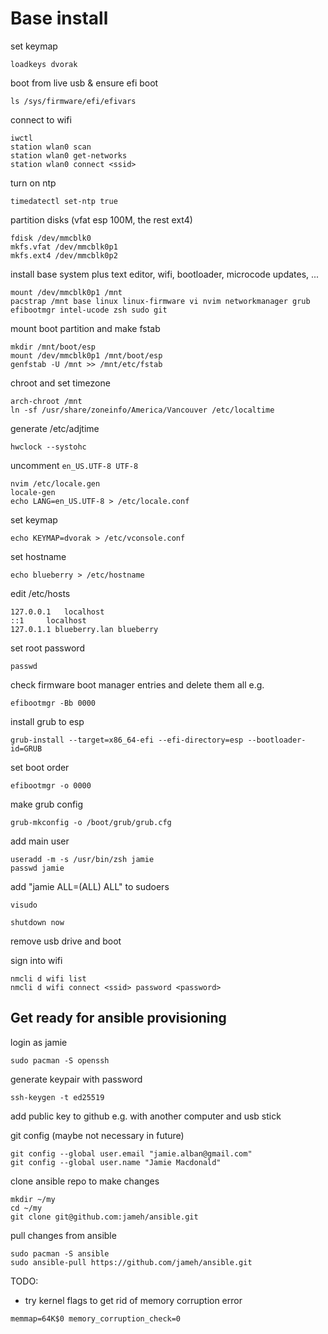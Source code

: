 # Base install

set keymap

```
loadkeys dvorak
```

boot from live usb & ensure efi boot

```
ls /sys/firmware/efi/efivars
```

connect to wifi

```
iwctl
station wlan0 scan
station wlan0 get-networks
station wlan0 connect <ssid>
```

turn on ntp

```
timedatectl set-ntp true
```

partition disks (vfat esp 100M, the rest ext4)

```
fdisk /dev/mmcblk0
mkfs.vfat /dev/mmcblk0p1
mkfs.ext4 /dev/mmcblk0p2
```

install base system plus text editor, wifi, bootloader, microcode updates, ...

```
mount /dev/mmcblk0p1 /mnt
pacstrap /mnt base linux linux-firmware vi nvim networkmanager grub efibootmgr intel-ucode zsh sudo git
```

mount boot partition and make fstab

```
mkdir /mnt/boot/esp
mount /dev/mmcblk0p1 /mnt/boot/esp
genfstab -U /mnt >> /mnt/etc/fstab
```

chroot and set timezone

```
arch-chroot /mnt
ln -sf /usr/share/zoneinfo/America/Vancouver /etc/localtime
```

generate /etc/adjtime

```
hwclock --systohc
```

uncomment `en_US.UTF-8 UTF-8`

```
nvim /etc/locale.gen
locale-gen
echo LANG=en_US.UTF-8 > /etc/locale.conf
```

set keymap

```
echo KEYMAP=dvorak > /etc/vconsole.conf
```

set hostname

```
echo blueberry > /etc/hostname
```

edit /etc/hosts

```
127.0.0.1	localhost
::1		localhost
127.0.1.1 blueberry.lan	blueberry
```

set root password

```
passwd
```

check firmware boot manager entries and delete them all e.g.

```
efibootmgr -Bb 0000
```

install grub to esp

```
grub-install --target=x86_64-efi --efi-directory=esp --bootloader-id=GRUB
```

set boot order

```
efibootmgr -o 0000
```

make grub config

```
grub-mkconfig -o /boot/grub/grub.cfg
```

add main user

```
useradd -m -s /usr/bin/zsh jamie
passwd jamie
```

add "jamie ALL=(ALL) ALL" to sudoers

```
visudo
```

```
shutdown now
```

remove usb drive and boot

sign into wifi

```
nmcli d wifi list
nmcli d wifi connect <ssid> password <password>
```


## Get ready for ansible provisioning

login as jamie

```
sudo pacman -S openssh
```

generate keypair with password

```
ssh-keygen -t ed25519
```

add public key to github e.g. with another computer and usb stick

git config (maybe not necessary in future)

```
git config --global user.email "jamie.alban@gmail.com"
git config --global user.name "Jamie Macdonald"
```

clone ansible repo to make changes

```
mkdir ~/my
cd ~/my
git clone git@github.com:jameh/ansible.git
```

pull changes from ansible

```
sudo pacman -S ansible
sudo ansible-pull https://github.com/jameh/ansible.git
```


TODO:
- try kernel flags to get rid of memory corruption error

```
memmap=64K$0 memory_corruption_check=0
```



